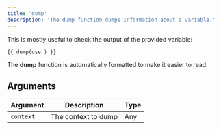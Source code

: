 ```yaml
---
title: 'dump'
description: 'The dump function dumps information about a variable.'
---
```


This is mostly useful to check the output of the provided variable:

```canvas
{{ dump(user) }}
```

The **dump** function is automatically formatted to make it easier to read.

## Arguments

Argument  | Description         | Type
--------- | ------------------- | ----
`context` | The context to dump | Any
